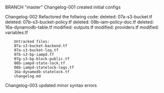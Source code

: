 BRANCH "master" 
Changelog-001
created initial configs

Changelog-002
Refactored the follwing code:
        deleted:    07a-s3-bucket.tf
        deleted:    07b-s3-bucket-policy.tf
        deleted:    08b-iam-policy-doc.tf
        deleted:    16a-dynamodb-table.tf
        modified:   outputs.tf
        modified:   providers.tf
        modified:   variables.tf

        Untracked files:
        07a-s3-bucket-backend.tf
        07a-s3-bucket-log.tf
        07b-s3-bp-iampd.tf
        07g-s3-bp-block-public.tf
        08b-iampd-state-lock.tf
        08b-iampd-statelock-logs.tf
        16a-dynamodb-statelock.tf
        changelog.md

Changelog-003
        updated minor syntax errors
